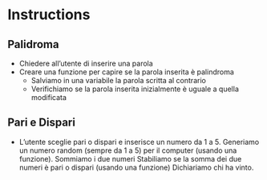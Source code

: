 # Instructions

## Palidroma

- Chiedere all’utente di inserire una parola
- Creare una funzione per capire se la parola inserita è palindroma
  - Salviamo in una variabile la parola scritta al contrario
  - Verifichiamo se la parola inserita inizialmente è uguale a quella modificata

## Pari e Dispari

- L’utente sceglie pari o dispari e inserisce un numero da 1 a 5.
  Generiamo un numero random (sempre da 1 a 5) per il computer (usando una funzione). Sommiamo i due numeri Stabiliamo se la somma dei due numeri è pari o dispari (usando una funzione) Dichiariamo chi ha vinto.
